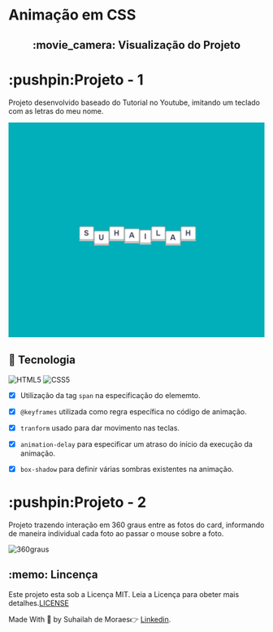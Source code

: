 <h1>Animação em CSS</h1>

<h2 align="center">:movie_camera: Visualização do Projeto</h23>

<h1>:pushpin:Projeto - 1</h1>
<p>Projeto desenvolvido baseado do Tutorial no Youtube, imitando um teclado com as letras do meu nome.</p>



![Jumping Name](https://github.com/SuhMoraes/AnimationCSS/blob/master/My_name.gif)



<h2>🚀 Tecnologia</h2>


![HTML5](https://icongr.am/devicon/html5-original-wordmark.svg?size=29&color=currentColor) ![CSS5](https://icongr.am/devicon/css3-original-wordmark.svg?size=29&color=currentColor)

- [x] Utilização da tag `span` na especificação do elememto.
- [x] `@keyframes` utilizada como regra específica no código de animação.
- [x] `tranform` usado para dar movimento nas teclas.
- [x] `animation-delay` para especificar um atraso do início da execução da animação.
- [x] `box-shadow` para definir várias sombras existentes na animação.



<h1>:pushpin:Projeto - 2</h1>

  <p>Projeto trazendo interação em 360 graus entre as fotos do card, informando de maneira individual cada foto ao passar o mouse sobre a foto.</p>
  
![360graus](https://github.com/SuhMoraes/AnimationCSS/blob/master/360%20graus/gif/360Graus.gif)






<h2>:memo: Lincença</h2>


 Este projeto esta sob a Licença MIT. Leia a Licença para obeter mais detalhes.[LICENSE](https://github.com/SuhMoraes/AnimationCSS/blob/master/LICENSE)



Made With :blue_heart: by Suhailah de Moraes:point_right: [Linkedin](https://www.linkedin.com/in/suhailah-concei%C3%A7%C3%A3o-43069a150/).
